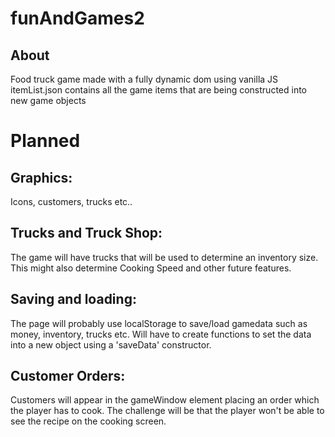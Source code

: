 # funAndGames2

## About
Food truck game made with a fully dynamic dom using vanilla JS
itemList.json contains all the game items that are being constructed into new game objects

# Planned

## Graphics:
Icons, customers, trucks etc..

## Trucks and Truck Shop:
The game will have trucks that will be used to determine an inventory size.
This might also determine Cooking Speed and other future features.

## Saving and loading:
The page will probably use localStorage to save/load gamedata such as money, inventory, trucks etc.
Will have to create functions to set the data into a new object using a 'saveData' constructor.

## Customer Orders:
Customers will appear in the gameWindow element placing an order which the player has to cook.
The challenge will be that the player won't be able to see the recipe on the cooking screen.